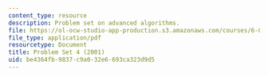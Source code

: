 ```yaml
---
content_type: resource
description: Problem set on advanced algorithms.
file: https://ol-ocw-studio-app-production.s3.amazonaws.com/courses/6-854j-advanced-algorithms-fall-2008/be4364fb9837c9a032e6693ca323d9d5_homework4.pdf
file_type: application/pdf
resourcetype: Document
title: Problem Set 4 (2001)
uid: be4364fb-9837-c9a0-32e6-693ca323d9d5
---
```

